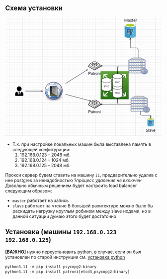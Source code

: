 ## Схема установки
![Схема установки](https://github.com/vloldik/devopspractice/blob/main/task1/scheme.png?raw=true)
- Т.к. при настройке локальных машин была выставлена память в следующей конфигурации:
  1. 192.168.0.123 - 2048 мб.
  2. 192.168.0.124 - 1024 мб.
  3. 192.168.0.125 - 2048 мб.

Прокси сервер будем ставить на машину `ii`, предварительно удалив с нее postgres за ненадобностью ?*процесс удаления не включен*
Довольно обычным решением будет настроить load balancer следующим образом:
  - `master` работает на запись
  - `slave` работает на чтение
В большей рахитектуре можно было бы раскидать нагрузку круглым робином между slave нодами, но в данной ситуации думаю этого будет достаточно

## Установка (машины `192.168.0.123` `192.168.0.125`)
**\[ВАЖНО\]** нужно переустановить python, в случае, если он был установлен по старой инструкции
 см. [установка python](https://github.com/vloldik/devopspractice/blob/main/task1/install%20python.md)

```
python3.11 -m pip install psycopg2-binary
python3.11 -m pip install patroni[etcd3,psycopg2-binary]
```
